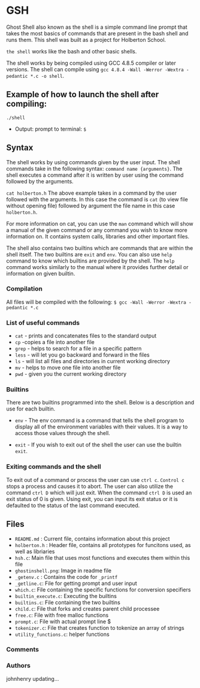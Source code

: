 
# GSH
Ghost Shell also known as the shell is a simple command line prompt that takes the most basics of commands that are present in the bash shell and runs them. This shell was built as a project for Holberton School.

`the shell` works like the bash and other basic shells.

The shell works by being compiled using GCC 4.8.5 compiler or later versions. The shell can compile using `gcc 4.8.4 -Wall -Werror -Wextra -pedantic *.c -o shell`.

## Example of how to launch the shell after compiling:
`./shell`

* Output: prompt to terminal: `$ `

## Syntax
The shell works by using commands given by the user input. The shell commands take in the following syntax: `command name {arguments}`. The shell executes a command after it is written by user using the command followed by the arguments.

`cat holberton.h`
The above example takes in a command by the user followed with the arguments. In this case the command is `cat` (to view file without opening file) followed by argument the file name in this case `holberton.h`.

For more information on cat, you can use the `man` command which will show a manual of the given command or any command you wish to know more information on. It contains system calls, libraries and other important files.

The shell also contains two builtins which are commands that are within the shell itself. The two builtins are `exit` and `env`. You can also use `help` command to know which builtins are provided by the shell. The `help` command works similarly to the manual where it provides further detail or information on given builtin.

### Compilation
All files will be compiled with the following: `$ gcc -Wall -Werror -Wextra -pedantic *.c`



### List of useful commands
* `cat` - prints and concatenates files to the standard output
* `cp` -copies a file into another file
* `grep` - helps to search for a file in a specific pattern
* `less` - will let you go backward and forward in the files
* `ls` - will list all files and directories in current working directory
* `mv` - helps to move one file into another file
* `pwd` - given you the current working directory


### Builtins
There are two builtins programmed into the shell. Below is a description and use for each builtin.

* `env` - The env command is a command that tells the shell program to display all of the environment variables with their values. It is a    way to access those values through the shell.

* `exit` - If you wish to exit out of the shell the user can use the builtin `exit`.


### Exiting commands and the shell
To exit out of a command or process the user can use `ctrl c`. `Control c` stops a process and causes it to abort.
The user can also utilize the command `ctrl D` which will just exit. When the command `ctrl D` is used an exit status of 0 is given. Using exit, you can input its exit status or it is defaulted to the status of the last command executed.

## Files
* `README.md` : Current file, contains information about this project
* `holberton.h` : Header file, contains all prototypes for funcitons used, as well as libriaries
* `hsh.c`: Main file that uses most functions and executes them within this file
* `ghostinshell.png`: Image in readme file
* `_getenv.c` : Contains the code for `_printf`
* `_getline.c`: File for getting prompt and user input
* `which.c`: File containing the specific functions for conversion specifiers
* `builtin_execute.c`: Executing the builtins
* `builtins.c`: File containing the two builtins
* `child.c`: File that forks and creates parent child processee
* `free.c`: File with free malloc functions
* `prompt.c`: File with actual prompt line $
* `tokenizer.c`: File that creates function to tokenize an array of strings
* `utility_functions.c`: helper functions

### Comments

### Authors
johnhenry
updating...

